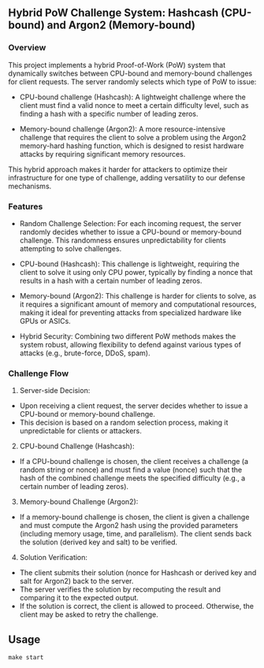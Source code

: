## Hybrid PoW Challenge System: Hashcash (CPU-bound) and Argon2 (Memory-bound)
### Overview
This project implements a hybrid Proof-of-Work (PoW) system that dynamically switches between CPU-bound and memory-bound challenges for client requests. The server randomly selects which type of PoW to issue:

- CPU-bound challenge (Hashcash): A lightweight challenge where the client must find a valid nonce to meet a certain difficulty level, such as finding a hash with a specific number of leading zeros.

- Memory-bound challenge (Argon2): A more resource-intensive challenge that requires the client to solve a problem using the Argon2 memory-hard hashing function, which is designed to resist hardware attacks by requiring significant memory resources.

This hybrid approach makes it harder for attackers to optimize their infrastructure for one type of challenge, adding versatility to our defense mechanisms.

### Features
- Random Challenge Selection: For each incoming request, the server randomly decides whether to issue a CPU-bound or memory-bound challenge. This randomness ensures unpredictability for clients attempting to solve challenges.

- CPU-bound (Hashcash): This challenge is lightweight, requiring the client to solve it using only CPU power, typically by finding a nonce that results in a hash with a certain number of leading zeros.

- Memory-bound (Argon2): This challenge is harder for clients to solve, as it requires a significant amount of memory and computational resources, making it ideal for preventing attacks from specialized hardware like GPUs or ASICs.

- Hybrid Security: Combining two different PoW methods makes the system robust, allowing flexibility to defend against various types of attacks (e.g., brute-force, DDoS, spam).

### Challenge Flow
1. Server-side Decision:
- Upon receiving a client request, the server decides whether to issue a CPU-bound or memory-bound challenge.
- This decision is based on a random selection process, making it unpredictable for clients or attackers.
2. CPU-bound Challenge (Hashcash):
- If a CPU-bound challenge is chosen, the client receives a challenge (a random string or nonce) and must find a value (nonce) such that the hash of the combined challenge meets the specified difficulty (e.g., a certain number of leading zeros).
3. Memory-bound Challenge (Argon2):
- If a memory-bound challenge is chosen, the client is given a challenge and must compute the Argon2 hash using the provided parameters (including memory usage, time, and parallelism). The client sends back the solution (derived key and salt) to be verified.
4. Solution Verification:
- The client submits their solution (nonce for Hashcash or derived key and salt for Argon2) back to the server.
- The server verifies the solution by recomputing the result and comparing it to the expected output.
- If the solution is correct, the client is allowed to proceed. Otherwise, the client may be asked to retry the challenge.

## Usage

```
make start
```
